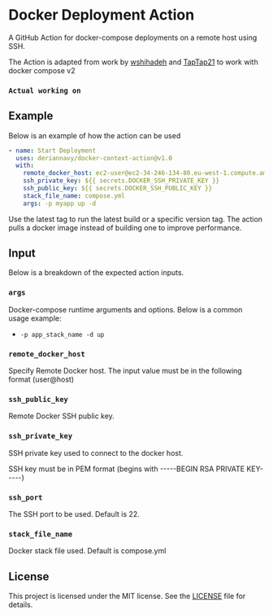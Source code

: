 # Docker Deployment Action

A GitHub Action for docker-compose deployments on a remote host using SSH.

The Action is adapted from work by [wshihadeh](https://github.com/marketplace/actions/docker-deployment) and [TapTap21](https://github.com/TapTap21/docker-remote-deployment-action) to work with docker compose v2

### `Actual working on`

## Example

Below is an example of how the action can be used

```yaml
- name: Start Deployment
  uses: deriannavy/docker-context-action@v1.0
  with:
    remote_docker_host: ec2-user@ec2-34-246-134-80.eu-west-1.compute.amazonaws.com
    ssh_private_key: ${{ secrets.DOCKER_SSH_PRIVATE_KEY }}
    ssh_public_key: ${{ secrets.DOCKER_SSH_PUBLIC_KEY }}
    stack_file_name: compose.yml
    args: -p myapp up -d
```

Use the latest tag to run the latest build or a specific version tag. The action pulls a docker image instead of building one to improve performance.
## Input

Below is a breakdown of the expected action inputs.

### `args`

Docker-compose runtime arguments and options. Below is a common usage example:

- `-p app_stack_name -d up`

### `remote_docker_host`

Specify Remote Docker host. The input value must be in the following format (user@host)

### `ssh_public_key`

Remote Docker SSH public key.

### `ssh_private_key`

SSH private key used to connect to the docker host.

SSH key must be in PEM format (begins with -----BEGIN RSA PRIVATE KEY-----)

### `ssh_port`

The SSH port to be used. Default is 22.

### `stack_file_name`

Docker stack file used. Default is compose.yml

## License

This project is licensed under the MIT license. See the [LICENSE](LICENSE) file for details.
